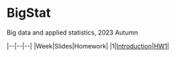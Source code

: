 # BigStat
Big data and applied statistics, 2023 Autumn

|--|--|--|
|Week|Slides|Homework|
|1|[Introduction](https://github.com/wangxiaochaun/BigStat/blob/main/01%E5%BC%95%E8%A8%80.pdf)|[HW1](https://github.com/wangxiaochaun/BigStat/blob/main/HW1.zip)|
